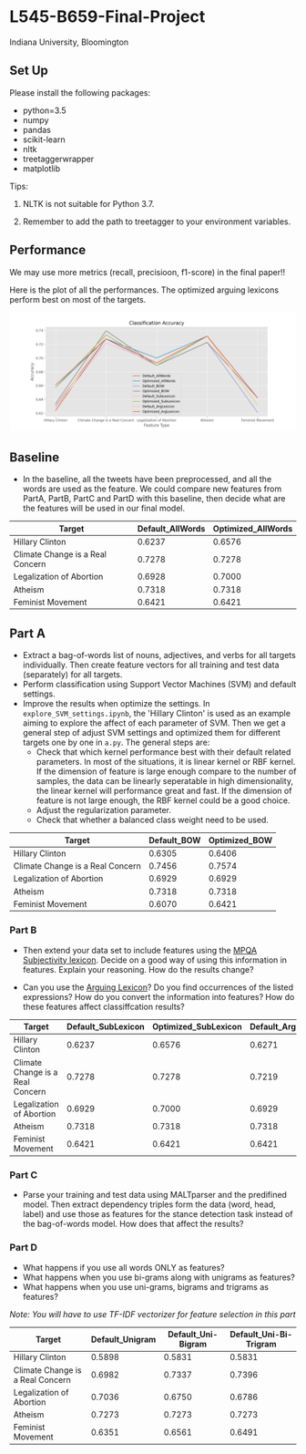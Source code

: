 <!--

 * @Date: 2021-11-09 11:26:11
 * @LastEditors: yuhhong
 * @LastEditTime: 2021-12-14 14:52:19
-->
# L545-B659-Final-Project

Indiana University, Bloomington



## Set Up

Please install the following packages: 

- python=3.5
- numpy
- pandas
- scikit-learn
- nltk
- treetaggerwrapper
- matplotlib

Tips: 

1. NLTK is not suitable for Python 3.7.

2. Remember to add the path to treetagger to your environment variables. 



## Performance

We may use more metrics (recall, precisioon, f1-score) in the final paper!!

Here is the plot of all the performances. The optimized arguing lexicons perform best on most of the targets. 

![results](./img/results.png)



## Baseline

- In the baseline, all the tweets have been preprocessed, and all the words are used as the feature. We could compare new features from PartA, PartB, PartC and PartD with this baseline, then decide what are the features will be used in our final model. 

| Target                           | Default_AllWords | Optimized_AllWords |
| -------------------------------- | ---------------- | ------------------ |
| Hillary Clinton                  | 0.6237           | 0.6576             |
| Climate Change is a Real Concern | 0.7278           | 0.7278             |
| Legalization of Abortion         | 0.6928           | 0.7000             |
| Atheism                          | 0.7318           | 0.7318             |
| Feminist Movement                | 0.6421           | 0.6421             |



## Part A

- Extract a bag-of-words list of nouns, adjectives, and verbs for all targets individually. Then create feature vectors for all training and test data (separately) for all targets.
- Perform classification using Support Vector Machines (SVM) and default settings. 
- Improve the results when optimize the settings. In `explore_SVM_settings.ipynb`, the 'Hillary Clinton' is used as an example aiming to explore the affect of each parameter of SVM. Then we get a general step of adjust SVM settings and optimized them for different targets one by one in `a.py`. The general steps are: 
	- Check that which kernel performance best with their default related parameters. 
    In most of the situations, it is linear kernel or RBF kernel. If the dimension of feature is large enough compare to the number of samples, the data can be linearly seperatable in high dimensionality, the linear kernel will performance great and fast. If the dimension of feature is not large enough, the RBF kernel could be a good choice. 
	- Adjust the regularization parameter. 
	- Check that whether a balanced class weight need to be used. 

| Target                           | Default_BOW | Optimized_BOW |
| -------------------------------- | ----------- | ------------- |
| Hillary Clinton                  | 0.6305      | 0.6406        |
| Climate Change is a Real Concern | 0.7456      | 0.7574        |
| Legalization of Abortion         | 0.6929      | 0.6929        |
| Atheism                          | 0.7318      | 0.7318        |
| Feminist Movement                | 0.6070      | 0.6421        |



### Part B

- Then extend your data set to include features using the [MPQA Subjectivity lexicon](http://mpqa.cs.pitt.edu/lexicons/subj_lexicon/). Decide on a good way of using this information in features. Explain your reasoning. How do the results change? 

- Can you use the [Arguing Lexicon](http://mpqa.cs.pitt.edu/lexicons/arg_lexicon/)? Do you find occurrences of the listed expressions? How do you convert the information into features? How do these features affect classiffcation results?

| Target                           | Default_SubLexicon | Optimized_SubLexicon | Default_ArgLexicon | Optimized_ArgLexicon |
| -------------------------------- | ------------------ | -------------------- | ------------------ | -------------------- |
| Hillary Clinton                  | 0.6237             | 0.6576               | 0.6271             | 0.6610               |
| Climate Change is a Real Concern | 0.7278             | 0.7278               | 0.7219             | 0.7396               |
| Legalization of Abortion         | 0.6929             | 0.7000               | 0.6929             | 0.6964               |
| Atheism                          | 0.7318             | 0.7318               | 0.7318             | 0.7318               |
| Feminist Movement                | 0.6421             | 0.6421               | 0.6421             | 0.6421               |



### Part C

- Parse your training and test data using MALTparser and the predifined model. Then extract dependency triples form the data (word, head, label) and use those as features for the stance detection task instead of the bag-of-words model. How does that affect the results? 




### Part D

- What happens if you use all words ONLY as features?
- What happens when you use bi-grams along with unigrams as features?
- What happens when you use uni-grams, bigrams and trigrams as features?

*Note: You will have to use TF-IDF vectorizer for feature selection in this part*

| Target                           | Default_Unigram | Default_Uni-Bigram | Default_Uni-Bi-Trigram |
| -------------------------------- | --------------- | ------------------ | ---------------------- |
| Hillary Clinton                  | 0.5898          | 0.5831             | 0.5831                 |
| Climate Change is a Real Concern | 0.6982          | 0.7337             | 0.7396                 |
| Legalization of Abortion         | 0.7036          | 0.6750             | 0.6786                 |
| Atheism                          | 0.7273          | 0.7273             | 0.7273                 |
| Feminist Movement                | 0.6351          | 0.6561             | 0.6491                 |
